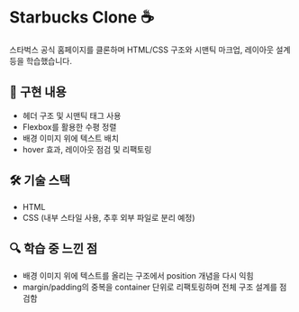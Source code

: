# Starbucks Clone ☕️

스타벅스 공식 홈페이지를 클론하며 HTML/CSS 구조와 시맨틱 마크업, 레이아웃 설계 등을 학습했습니다.

## 📌 구현 내용
- 헤더 구조 및 시맨틱 태그 사용
- Flexbox를 활용한 수평 정렬
- 배경 이미지 위에 텍스트 배치
- hover 효과, 레이아웃 점검 및 리팩토링

## 🛠 기술 스택
- HTML
- CSS (내부 스타일 사용, 추후 외부 파일로 분리 예정)

## 🔍 학습 중 느낀 점
- 배경 이미지 위에 텍스트를 올리는 구조에서 position 개념을 다시 익힘
- margin/padding의 중복을 container 단위로 리팩토링하며 전체 구조 설계를 점검함